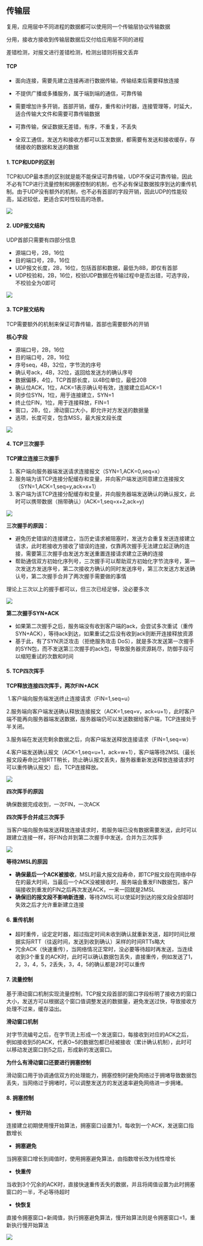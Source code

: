 ## 传输层

复用，应用层中不同进程的数据都可以使用同一个传输层协议传输数据

分用，接收方接收到传输层数据后交付给应用层不同的进程

差错检测，对报文进行差错检测，检测出错则将报文丢弃

#### TCP

- 面向连接，需要先建立连接再进行数据传输，传输结束后需要释放连接

- 不提供广播或多播服务，属于端到端的通信，可靠传输

- 需要增加许多开销，首部开销，缓存，重传和计时器，连接管理等，时延大，适合传输大文件和需要可靠传输数据

- 可靠传输，保证数据无差错，有序，不重复，不丢失

- 全双工通信，发送方和接收方都可以互发数据，都需要有发送和接收缓存，存储接收的数据和发送的数据

#### 1. TCP和UDP的区别

TCP和UDP最本质的区别就是能不能保证可靠传输，UDP不保证可靠传输，因此不必有TCP进行流量控制和拥塞控制的机制，也不必有保证数据按序到达的重传机制。由于UDP没有额外的机制，也不必有首部的字段开销，因此UDP的性能较高，延迟较低，更适合实时性较高的场景。

![](../images/TCP和UDP的区别.png)

#### 2. UDP报文结构

UDP首部只需要有四部分信息

- 源端口号，2B，16位
- 目的端口号，2B，16位
- UDP报文长度，2B，16位，包括首部和数据，最低为8B，即仅有首部
- UDP校验和，2B，16位，校验UDP数据在传输过程中是否出错，可选字段，不校验全为0即可

![](../images/UDP报文结构.png)

#### 3. TCP报文结构

TCP需要额外的机制来保证可靠传输，首部也需要额外的开销

**核心字段**

- 源端口号，2B，16位
- 目的端口号，2B，16位
- 序号seq，4B，32位，字节流的序号
- 确认号ack，4B，32位，返回给发送方的确认序号
- 数据偏移，4位，TCP首部长度，以4B位单位，最低20B
- 确认位ACK，1位，ACK=1表示确认号有效，连接建立后ACK=1
- 同步位SYN，1位，用于连接建立，SYN=1
- 终止位FIN，1位，用于连接释放，FIN=1
- 窗口，2B，位，滑动窗口大小，即允许对方发送的数据量
- 选项，长度可变，包含MSS，最大报文段长度

![](../images/TCP报文结构.png)

#### 4. TCP三次握手

**TCP建立连接三次握手**

1. 客户端向服务器端发送请求连接报文（SYN=1,ACK=0,seq=x）
2. 服务端为该TCP连接分配缓存和变量，并向客户端发送同意建立连接报文（SYN=1,ACK=1,seq=y,ack=x+1）
3. 客户端为该TCP连接分配缓存和变量，并向服务器端发送确认的确认报文，此时可以携带数据（捎带确认）(ACK=1,seq=x+2,ack=y)

![](../images/TCP三次握手.png)

**三次握手的原因：**

- 避免历史错误的连接建立，当历史请求被阻塞时，发送方会重复发送连接建立请求，此时若接收方接收了错误的连接，仅靠两次握手无法建立起正确的连接，需要第三次握手由发送方发送重置连接请求建立正确的连接
- 帮助通信双方初始化序列号，三次握手可以帮助双方初始化字节流序号，第一次发送方发送序号，第二次接收方确认的同时发送序号，第三次发送方发送确认号，第二次握手合并了两次握手需要做的事情

理论上三次以上的握手都可以，但三次已经足够，没必要多次

![](../images/TCP为什么需要三次握手.png)

**第二次握手SYN+ACK**

- 如果第二次握手之后，服务端没有收到客户端的ack，会尝试多次重试（重传SYN+ACK），等待ack到达，如果重试之后没有收到ack则断开连接释放资源
- 基于此，有了SYN洪泛攻击（拒绝服务攻击 DoS），就是多次发送第一次握手的SYN包，而不发送第三次握手的ack包，导致服务器资源耗尽，防御手段可以缩短重试的次数和时间

#### 5. TCP四次挥手

**TCP释放连接四次挥手，两次FIN+ACK**

​	1.客户端向服务端发送终止连接请求（FIN=1,seq=u）

​	2.服务端向客户端发送确认释放连接报文（ACK=1,seq=v，ack=u+1），此时客户端不能再向服务器端发送数据，服务器端仍可以发送数据给客户端，TCP连接处于半关闭。

​	3.服务端在发送完剩余数据之后，向客户端发送释放连接请求（FIN=1,seq=w）

​	4.客户端发送确认报文（ACK=1,seq=u+1，ack=w+1），客户端等待2MSL（最长报文段寿命比2倍RTT稍长，防止确认报文丢失，服务器重新发送释放连接请求时可以重传确认报文）后，TCP连接释放。

![](../images/TCP四次挥手.png)

**四次挥手的原因**

确保数据完成收到，一次FIN，一次ACK

**四次挥手合并成三次挥手**

当客户端向服务端发送释放连接请求时，若服务端已没有数据需要发送，此时可以跟建立连接一样，将FIN合并到第二次握手中发送，合并为三次挥手

![](../images/TCP合并为三次挥手.png)

**等待2MSL的原因**

- **确保最后一个ACK被接收**，MSL时最大报文段寿命，即TCP报文段在网络中存在的最大时间，当最后一个ACK没被接收时，服务端会重发FIN数据包，客户端接收到重发的FIN之后再次发送ACK，一来一回就是2MSL
- **确保旧的报文段不影响新连接**，等待2MSL可以使延时到达的报文段全部超时失效之后才允许重新建立连接

#### 6. 重传机制

- 超时重传，设定定时器，超过指定时间未收到确认就重新发送，超时时间比根据实际RTT（往返时间，发送到收到确认）采样的时间RTTs略大
- 冗余ACK（快速重传），当网络情况正常时，没必要等待超时再发送，当连续收到3个重复的ACK时，此时可以确认数据包丢失，直接重传，例如发送了1，2，3，4，5，2丢失，3，4，5的确认都是2时可以重传

#### 7. 流量控制

基于滑动窗口机制实现流量控制，TCP报文段首部的窗口字段标明了接收方的窗口大小，发送方可以根据这个窗口值调整发送的数据量，避免发送过快，导致接收方处理不过来，缓存溢出。

**滑动窗口机制**

对字节流编号之后，在字节流上形成一个发送窗口，每接收到对应的ACK之后，例如接收到5的ACK，代表0~5的数据包都已经被接收（累计确认机制），此时可以移动发送窗口到5之后，形成新的发送窗口。

**为什么有滑动窗口还要进行拥塞控制**

滑动窗口用于协调通信双方的处理能力，拥塞控制时避免网络过于拥堵导致数据包丢失，当网络过于拥堵时，可以调整发送方的发送速率避免网络进一步拥堵。

#### 8. 拥塞控制

- **慢开始**

连接建立初期使用慢开始算法，拥塞窗口设置为1，每收到一个ACK，发送窗口指数增长

- **拥塞避免**

当拥塞窗口增长到阈值时，使用拥塞避免算法，由指数增长改为线性增长

- **快重传**

当收到3个冗余的ACK时，直接快速重传丢失的数据，并且将阈值设置为此时拥塞窗口的一半，不必等待超时

- **快恢复**

直接令拥塞窗口=新阈值，执行拥塞避免算法，慢开始算法则是令拥塞窗口=1，重新执行慢开始算法

![](../images/TCP拥塞控制.png)
